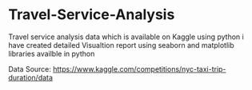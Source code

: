 # Travel-Service-Analysis
Travel service analysis data which is available on Kaggle using python i have created detailed Visualtion report using seaborn and matplotlib libraries availble in python

Data Source: https://www.kaggle.com/competitions/nyc-taxi-trip-duration/data
